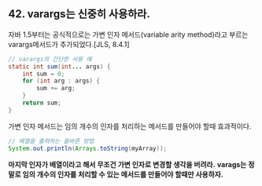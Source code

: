## 42. varargs는 신중히 사용하라.

자바 1.5부터는 공식적으로는 가변 인자 메서드(variable arity method)라고 부르는 varargs메서드가 추가되었다.[JLS, 8.4.1]

```java
// varargs의 간단한 사용 예
static int sum(int... args) {
    int sum = 0;
    for (int arg : args) {
        sum += arg;
    }
    return sum;
}
```
가변 인자 메서드는 임의 개수의 인자를 처리하는 메서드를 만들어야 할때 효과적이다.


```java
// 배열을 출력하는 올바른 방법
System.out.println(Arrays.toString(myArray));
```

__마지막 인자가 배열이라고 해서 무조건 가변 인자로 변경할 생각을 버려라.__
__varags는 정말로 임의 개수의 인자를 처리할 수 있는 메서드를 만들어야 할때만 사용하자.__

 
